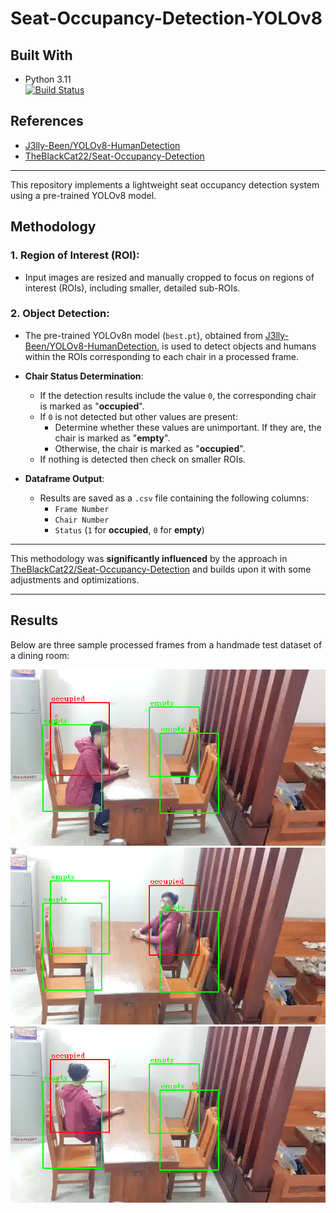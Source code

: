 # Seat-Occupancy-Detection-YOLOv8

## **Built With**
- Python 3.11  
  [![Build Status](https://img.shields.io/badge/Python-3.11-blue)](https://www.python.org/downloads/release/python-3110/)

## **References**
- [J3lly-Been/YOLOv8-HumanDetection](https://github.com/J3lly-Been/YOLOv8-HumanDetection)  
- [TheBlackCat22/Seat-Occupancy-Detection](https://github.com/TheBlackCat22/Seat-Occupancy-Detection)  

---

This repository implements a lightweight seat occupancy detection system using a pre-trained YOLOv8 model.

## **Methodology**
### **1. Region of Interest (ROI):**
- Input images are resized and manually cropped to focus on regions of interest (ROIs), including smaller, detailed sub-ROIs.

### **2. Object Detection:**
- The pre-trained YOLOv8n model (`best.pt`), obtained from [J3lly-Been/YOLOv8-HumanDetection](https://github.com/J3lly-Been/YOLOv8-HumanDetection), is used to detect objects and humans within the ROIs corresponding to each chair in a processed frame.
  
- **Chair Status Determination**:
  -  If the detection results include the value `0`, the corresponding chair is marked as "**occupied**".
  -  If `0` is not detected but other values are present:
        - Determine whether these values are unimportant. If they are, the chair is marked as "**empty**".
        - Otherwise, the chair is marked as "**occupied**".
  - If nothing is detected then check on smaller ROIs.
- **Dataframe Output**:
  - Results are saved as a `.csv` file containing the following columns:
    - `Frame Number`
    - `Chair Number`
    - `Status` (`1` for **occupied**, `0` for **empty**)

---

This methodology was **significantly influenced** by the approach in [TheBlackCat22/Seat-Occupancy-Detection](https://github.com/TheBlackCat22/Seat-Occupancy-Detection) and builds upon it with some adjustments and optimizations.

---

## **Results**
Below are three sample processed frames from a handmade test dataset of a dining room:

![Processed Frame 1](results/1.png)  
![Processed Frame 2](results/2.png)  
![Processed Frame 3](results/3.png)
